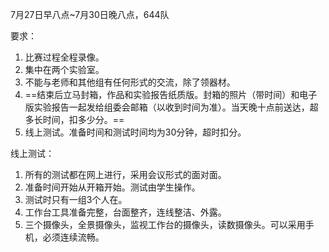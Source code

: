 7月27日早八点~7月30日晚八点，644队

要求：

1. 比赛过程全程录像。
2. 集中在两个实验室。
3. 不能与老师和其他组有任何形式的交流，除了领器材。
4. ==结束后立马封箱，作品和实验报告纸质版。封箱的照片（带时间）和电子版实验报告一起发给组委会邮箱（以收到时间为准）。当天晚十点前送达，超多长时间，扣多少分。==
5. 线上测试。准备时间和测试时间均为30分钟，超时扣分。

线上测试：

1. 所有的测试都在网上进行，采用会议形式的面对面。
2. 准备时间开始从开箱开始。测试由学生操作。
3. 测试时只有一组3个人在。
4. 工作台工具准备完整，台面整齐，连线整洁、外露。
5. 三个摄像头，全景摄像头，监视工作台的摄像头，读数摄像头。可以采用手机，必须连续流畅。


